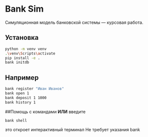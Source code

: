 
# Bank Sim 

Симуляционная модель банковской системы — курсовая работа.

## Установка

```bash
python -m venv venv
.\venv\Scripts\activate
pip install -e .
bank initdb
```

## Например

```bash
bank register "Иван Иванов"
bank open 1
bank deposit 1 1000
bank history 1
```
##Помощь с командами
**ИЛИ**
введите
```bash
bank shell
```
это откроет интерактивный терминал
Не требует указания bank


